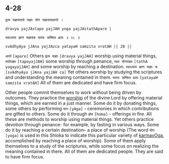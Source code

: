 ## 4-28


```shloka-sa
द्रव्य यज्ञास्तपो यज्ञाः योग यज्ञास्तथापरे ।
```
```shloka-sa-hk
dravya yajJAstapo yajJAH yoga yajJAstathApare |
```
```shloka-sa
स्वाध्याय ज्ञान यज्ञाश्च यतयः सम्शित व्रताः ॥ २८ ॥
```
```shloka-sa-hk
svAdhyAya jJAna yajJAzca yatayaH samzita vratAH || 28 ||
```

`अपरे` `[apare]` Others `द्रव्य यज्ञाः` `[dravya yajJAH]` worship using material things, `तपोयज्ञाः` `[tapoyajJAH]` some worship through penance, `तथा योगयज्ञाः` `[tathA yogayajJAH]` and some worship by reaching a destination. `स्वाध्याय ज्ञान यज्ञाः च` `[svAdhyAya jJAna yajJAH ca]` Yet others worship by studying the scriptures and understanding the meaning contained in them. `यतयः सम्शित व्रताः` `[yatayaH samzita vratAH]` All of them are dedicated and have firm focus.



Other people commit themselves to work without being driven by outcomes. They practice the [worship](yajna) of the divine Lord by offering material things, which are earned in a just manner. Some do it by donating things, some others by performing `याग` `[yAga]` - ceremonies in which contributions are gifted to others. Some do it through `होम` `[homa]` - offerings in fire. All these are methods to worship using material things.
Yet others practice devotion through penance- for example, by fasting in various ways. Some do it by reaching a certain destination– a place of worship (The word `योग` `[yoga]` is used in this Shloka to indicate this particular variety of [karmayOga](karmayoga), accomplished by reaching a place of worship). Some of them apply themselves to a study of the scriptures, while some focus on realizing the meaning contained in there.
All of them are dedicated people. They are said to have firm focus.

